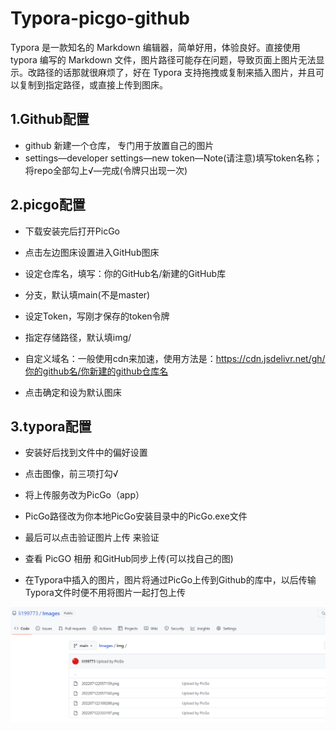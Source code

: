# Typora-picgo-github

Typora 是一款知名的 Markdown 编辑器，简单好用，体验良好。直接使用 typora 编写的 Markdown 文件，图片路径可能存在问题，导致页面上图片无法显示。改路径的话那就很麻烦了，好在 Typora 支持拖拽或复制来插入图片，并且可以复制到指定路径，或直接上传到图床。

## 1.Github配置

- github 新建一个仓库， 专门用于放置自己的图片
- settings—developer settings—new token—Note(请注意)填写token名称；将repo全部勾上√—完成(令牌只出现一次)

## 2.picgo配置

- 下载安装完后打开PicGo

- 点击左边图床设置进入GitHub图床

- 设定仓库名，填写：你的GitHub名/新建的GitHub库

- 分支，默认填main(不是master)

- 设定Token，写刚才保存的token令牌

- 指定存储路径，默认填img/

- 自定义域名：一般使用cdn来加速，使用方法是：https://cdn.jsdelivr.net/gh/你的github名/你新建的github仓库名

- 点击确定和设为默认图床

## 3.typora配置

- 安装好后找到文件中的偏好设置

- 点击图像，前三项打勾√

- 将上传服务改为PicGo（app）

- PicGo路径改为你本地PicGo安装目录中的PicGo.exe文件

- 最后可以点击验证图片上传 来验证

- 查看 PicGO 相册 和GitHub同步上传(可以找自己的图)

- 在Typora中插入的图片，图片将通过PicGo上传到Github的库中，以后传输Typora文件时便不用将图片一起打包上传
  

![image-20220713230650407](https://raw.githubusercontent.com/li199773/Images/master/img/202207132306522.png)
